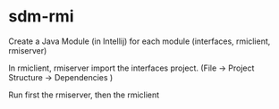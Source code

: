 # sdm-rmi

Create a Java Module (in Intellij) for each module (interfaces, rmiclient, rmiserver)

In rmiclient, rmiserver import the interfaces project. (File -> Project Structure -> Dependencies )

Run first the rmiserver, then the rmiclient
